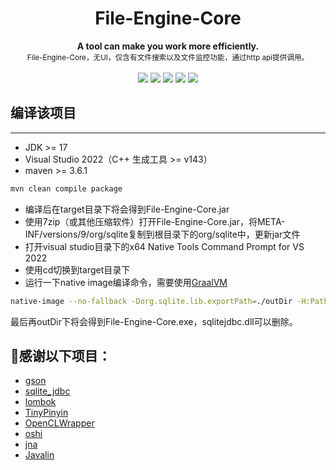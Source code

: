 <h1 align="center">File-Engine-Core</h1>

<div align="center">
  <strong>A tool can make you work more efficiently.</strong><br>
  <sub>File-Engine-Core，无UI，仅含有文件搜索以及文件监控功能，通过http api提供调用。</sub>
</div>
<br>
<div align="center">
  <img src="https://img.shields.io/badge/license-MIT-yellow"/>
  <img src="https://img.shields.io/badge/language-c++-brightgreen"/>
  <img src="https://img.shields.io/badge/language-java-brightgreen" />
  <img src="https://img.shields.io/badge/language-cuda-brightgreen"/>
  <img src="https://img.shields.io/badge/documentation-yes-brightgreen"/>
</div>

## 编译该项目

---

- JDK >= 17
- Visual Studio 2022（C++ 生成工具 >= v143）
- maven >= 3.6.1
```bash
mvn clean compile package
```
- 编译后在target目录下将会得到File-Engine-Core.jar   
- 使用7zip（或其他压缩软件）打开File-Engine-Core.jar，将META-INF/versions/9/org/sqlite复制到根目录下的org/sqlite中，更新jar文件   
- 打开visual studio目录下的x64 Native Tools Command Prompt for VS 2022   
- 使用cd切换到target目录下
- 运行一下native image编译命令，需要使用[GraalVM](https://www.graalvm.org/downloads/)
```bash
native-image --no-fallback -Dorg.sqlite.lib.exportPath=./outDir -H:Path=./outDir -jar File-Engine-Core.jar -H:+JNI -R:MaxHeapSize=512M -R:MinHeapSize=32M -H:+UseCompressedReferences -R:MaxHeapFree=16777216
```
最后再outDir下将会得到File-Engine-Core.exe，sqlitejdbc.dll可以删除。

## 💖感谢以下项目：

- [gson](https://github.com/google/gson)
- [sqlite_jdbc](https://github.com/xerial/sqlite-jdbc)   
- [lombok](https://projectlombok.org/)   
- [TinyPinyin](https://github.com/promeG/TinyPinyin)
- [OpenCLWrapper](https://github.com/ProjectPhysX/OpenCL-Wrapper)
- [oshi](https://github.com/oshi/oshi)
- [jna](https://github.com/java-native-access/jna)
- [Javalin](https://javalin.io/)
